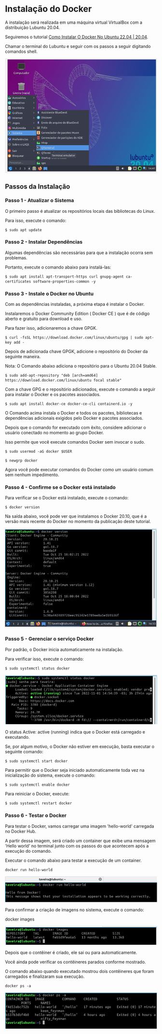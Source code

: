# Instalação do Docker # 

>
A instalação será realizada em uma máquina virtual VirtualBox com a distribuição Lubuntu 20.04.
>
>
Seguiremos o tutorial [Como Instalar O Docker No Ubuntu 22.04 | 20.04](https://cloudcone.com/docs/article/how-to-install-docker-on-ubuntu-22-04-20-04/).
>
>
Chamar o terminal do Lubuntu e seguir com os passos a seguir digitando comandos shell.
>
>
![nicio da Instalaçãoclearning.](/11-docker/02-instalacao/99-imagens/tela_01.png "Inicio da Instalação.")
>


## Passos da Instalação ##

### Passo 1 - Atualizar o Sistema ### 
>
O primeiro passo é atualizar os repositórios locais das bibliotecas do Linux. 
>
>
Para isso, execute o comando:
>
>
```
$ sudo apt update
```
>
### Passo 2 - Instalar Dependências ###
>
Algumas dependências são necessárias para que a instalação ocorra sem problemas. 
>
>
Portanto, execute o comando abaixo para instalá-las:
>
>
```
$ sudo apt install apt-transport-https curl gnupg-agent ca-certificates software-properties-common -y
```
>
### Passo 3 - Instale o Docker no Ubuntu ###
>
Com as dependências instaladas, a próxima etapa é instalar o Docker. 
>
>
Instalaremos o Docker Community Edition ( Docker CE ) que é de código aberto e gratuito para download e uso.
>
>
Para fazer isso, adicionaremos a chave GPGK.
>
>
```
$ curl -fsSL https://download.docker.com/linux/ubuntu/gpg | sudo apt-key add -
```
>
Depois de adicionada chave GPGK, adicione o repositório do Docker da seguinte maneira.
>
>
Nota: O Comando abaixo adiciona o repositório para o Ubuntu 20.04 Stable.
>
>
```
$ sudo add-apt-repository "deb [arch=amd64] https://download.docker.com/linux/ubuntu focal stable"
```
>
>
Com a chave GPG e o repositório adicionados, execute o comando a seguir para instalar 
o Docker e os pacotes associados.
>
>
```
$ sudo apt install docker-ce docker-ce-cli containerd.io -y
```
>
>
O Comando acima instala o Docker e todos os pacotes, bibliotecas e dependências 
adicionais exigidos pelo Docker e pacotes associados.
>
>
Depois que o comando for executado com êxito, considere adicionar o usuário 
conectado no momento ao grupo Docker. 
>
Isso permite que você execute comandos Docker sem invocar o sudo.
>
>
```
$ sudo usermod -aG docker $USER
```
>
>
```
$ newgrp docker
```
>
>
Agora você pode executar comandos do Docker como um usuário 
comum sem nenhum impedimento.
>
### Passo 4 - Confirme se o Docker está instalado ###
>
Para verificar se o Docker está instalado, execute o comando:
>
```
$ docker version
```
> 
>
Na saída abaixo, você pode ver que instalamos o Docker 20.10, que é a versão mais recente 
do Docker no momento da publicação deste tutorial.
>
>
![Saída da Instalação.](/11-docker/02-instalacao/99-imagens/tela_02.png "Verificação da Instalação.")
>



### Passo 5 - Gerenciar o serviço Docker ###
>
Por padrão, o Docker inicia automaticamente na instalação. 
>
>
Para verificar isso, execute o comando:
>
>
```
$ sudo systemctl status docker
```
>
>
![Status de Execução do Docker.](/11-docker/02-instalacao/99-imagens/tela_03.png "Verificação da Execução.")
>
>
O status Active: active (running) indica que o Docker está carregado e executando.
>
>
Se, por algum motivo, o Docker não estiver em execução, basta executar o seguinte 
comando:
>
>
```
$ sudo systemctl start docker
```
>
>
Para permitir que o Docker seja iniciado automaticamente toda vez na inicialização do 
sistema, execute o comando:
>
>
```
$ sudo systemctl enable docker
```
>
>
Para reiniciar o Docker, execute:
>
>
```
$ sudo systemctl restart docker
```
>


### Passo 6 - Testar o Docker ###
>
Para testar o Docker, vamos carregar uma imagem 'hello-world' carregada no Docker Hub. 
>
A partir dessa imagem, será criado um container que exibe uma mensagem 'Hello world' 
no terminal junto com os passos do que acontecem após a execução do comando.
>
>
Executar o comando abaixo para testar a execução de um container.
>
>
```
docker run hello-world
```
>
>
![Hello World !.](/11-docker/02-instalacao/99-imagens/tela_04.png "Teste de Execução.")
>
>
Para confirmar a criação de imagens no sistema, execute o comando:
>
>
docker images
>
>
![Imagem Criada!.](/11-docker/02-instalacao/99-imagens/tela_05.png "Imagem Criada.")
>
>
Depois que o contêiner é criado, ele sai ou para automaticamente. 
>
Você ainda pode verificar os contêineres parados conforme mostrado.
>
>
O comando abaixo quando executado mostrou dois contêineres que 
foram carregados e finalizaram sua execução.
>
>
```
docker ps -a
```
>
>
![Contêineres Finalizados!.](/11-docker/02-instalacao/99-imagens/tela_06.png "Contêineres finalizados.")
>


